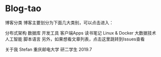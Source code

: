 # Blog-tao

博客分类
博客主要划分为下面几大类别，可以点击进入：


分布式架构
数据库
开发工具
客户端Apps
读书笔记
Linux & Docker
大数据技术
人工智能
脚本语言
另外，如果想看文章列表，点击这里跳转到Issues查看

关于我
Stefan 重庆邮电大学 研二学生 
2019.7
